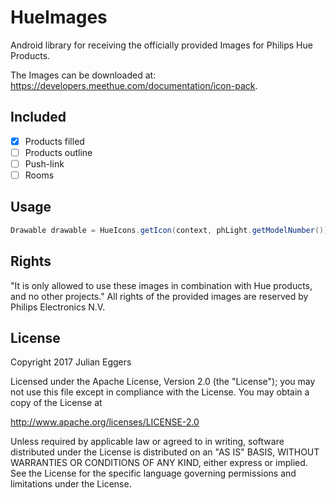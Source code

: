 # HueImages

Android library for receiving the officially provided Images for Philips Hue Products.

The Images can be downloaded at: https://developers.meethue.com/documentation/icon-pack.

## Included
- [x] Products filled
- [ ] Products outline
- [ ] Push-link
- [ ] Rooms

## Usage

```java
Drawable drawable = HueIcons.getIcon(context, phLight.getModelNumber());
```

## Rights
"It is only allowed to use these images in combination with Hue products, and no other projects."
All rights of the provided images are reserved by Philips Electronics N.V.

## License

Copyright 2017 Julian Eggers

Licensed under the Apache License, Version 2.0 (the "License");
you may not use this file except in compliance with the License.
You may obtain a copy of the License at

http://www.apache.org/licenses/LICENSE-2.0

Unless required by applicable law or agreed to in writing, software
distributed under the License is distributed on an "AS IS" BASIS,
WITHOUT WARRANTIES OR CONDITIONS OF ANY KIND, either express or implied.
See the License for the specific language governing permissions and
limitations under the License.